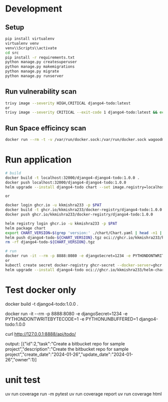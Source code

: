 # Development

## Setup
```bash
pip install virtualenv
virtualenv venv
venv\\Scripts\\activate
cd src
pip install -r requirements.txt
python manage.py createsuperuser
python manage.py makemigrations
python manage.py migrate
python manage.py runserver
```

## Run vulnerability scan

```bash
trivy image --severity HIGH,CRITICAL django4-todo:latest
or
trivy image --severity CRITICAL --exit-code 1 django4-todo:latest && echo "Pass: No critical vulnerabilities found." || echo "Fail: Critical vulnerabilities found."
```

## Run Space efficincy scan

```bash
docker run --rm -t -v /var/run/docker.sock:/var/run/docker.sock wagoodman/dive:latest --ci todo:latest --highestUserWastedPercent=disabled --lowestEfficiency=0.85
```

# Run application
```bash
# build
docker build -t localhost:32000/django4-django4-todo:1.0.0 .
docker push localhost:32000/django4-django4-todo:1.0.0
helm upgrade --install django4-todo chart --set image.registry=localhost:32000 --set image.tag=v1

or

docker login ghcr.io -u kkmishra233 -p $PAT
docker build -t ghcr.io/kkmishra233/docker-registry/django4-todo:1.0.0 .
docker push ghcr.io/kkmishra233/docker-registry/django4-todo:1.0.0

helm registry login ghcr.io -u kkmishra233 -p $PAT
helm package chart
export CHART_VERSION=$(grep 'version:' ./chart/Chart.yaml | head -n1 | awk '{ print $2}')
helm push django4-todo-${CHART_VERSION}.tgz oci://ghcr.io/kkmishra233/helm-charts
rm -rf django4-todo-${CHART_VERSION}.tgz

# run
docker run -it --rm -p 8888:8080 -e djangoSecret=1234 -e PYTHONDONTWRITEBYTECODE=1 -e PYTHONUNBUFFERED=1 ghcr.io/kkmishra233/docker-registry/django4-todo:1.0.0
or
kubectl create secret docker-registry ghcr-secret --docker-server=ghcr.io --docker-username=kkmishra233 --docker-password=$PAT --docker-email=kkbit233@gmail.com
helm upgrade --install django4-todo oci://ghcr.io/kkmishra233/helm-charts/django4-todo --version=1.0.0  --timeout 60s --set image.registry=ghcr.io/kkmishra233/docker-registry --set image.imagePullSecrets=ghcr-secret
```

# Test docker only
docker build -t django4-todo:1.0.0 .

docker run -it --rm -p 8888:8080 -e djangoSecret=1234 -e PYTHONDONTWRITEBYTECODE=1 -e PYTHONUNBUFFERED=1 django4-todo:1.0.0

curl http://127.0.0.1:8888/api/todo/

output: [{"id":2,"task":"Create a bitbucket repo for sample project","description":"Create the bitbucket repo for sample project","create_date":"2024-01-26","update_date":"2024-01-26","owner":1}]


# unit test
uv run coverage run -m pytest
uv run coverage report
uv run coverage html
